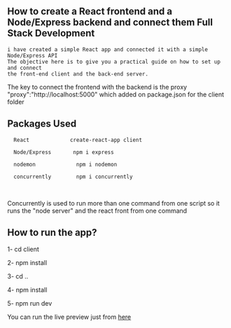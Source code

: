 How to create a React frontend and a Node/Express backend and connect them Full Stack Development
---
    
    i have created a simple React app and connected it with a simple Node/Express API 
    The objective here is to give you a practical guide on how to set up and connect 
    the front-end client and the back-end server.


The key to connect the frontend with the backend is the proxy
  "proxy":"http://localhost:5000"
which added on package.json for the client folder


 Packages Used 
---
      React             create-react-app client

      Node/Express       npm i express

      nodemon             npm i nodemon

      concurrently        npm i concurrently

<br/>
<p>Concurrently is used to run more than one command from one script so it runs the "node server" and the 
react front from one command </p>

How to run the app?
---
  1- cd client

  2- npm install
  
  3- cd ..

  4- npm install

  5- npm run dev

  You can run the live preview just from <a href="https://ahmedfarghal.github.io/React-With-Node-Express/">here</a>



